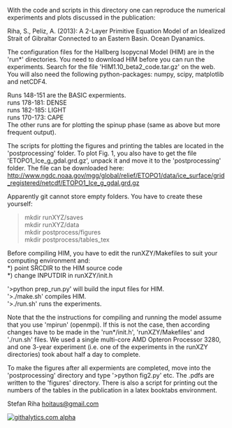 With the code and scripts in this directory one can reproduce the numerical experiments and plots discussed in the publication:

Riha, S., Peliz, A. (2013): A 2-Layer Primitive Equation Model of an Idealized Strait of Gibraltar Connected to an Eastern Basin. Ocean Dyanamics.

The configuration files for the Hallberg Isopycnal Model (HIM) are in the 'run*' directories. You need to download HIM before you can run the experiments. Search for the file 'HIM1.10_beta2_code.tar.gz' on the web. You will also need the following python-packages: numpy, scipy, matplotlib and netCDF4.

Runs 148-151 are the BASIC expermients.  
runs 178-181: DENSE  
runs 182-185: LIGHT  
runs 170-173: CAPE  
The other runs are for plotting the spinup phase (same as above but more frequent output).


The scripts for plotting the figures and printing the tables are located in the 'postprocessing' folder. To plot Fig. 1, you also have to get the file 'ETOPO1_Ice_g_gdal.grd.gz', unpack it and move it to the 'postprocessing' folder. The file can be downloaded here: http://www.ngdc.noaa.gov/mgg/global/relief/ETOPO1/data/ice_surface/grid_registered/netcdf/ETOPO1_Ice_g_gdal.grd.gz

Apparently git cannot store empty folders. You have to create these yourself:  
>mkdir runXYZ/saves  
>mkdir runXYZ/data  
>mkdir postprocess/figures  
>mkdir postprocess/tables_tex  

Before compiling HIM, you have to edit the runXZY/Makefiles to suit your computing environment and:  
*) point SRCDIR to the HIM source code  
*) change INPUTDIR in runXZY/init.h  

'>python prep_run.py' will build the input files for HIM.  
'>./make.sh' compiles HIM.  
'>./run.sh' runs the experiments.  


Note that the the instructions for compiling and running the model assume that you use 'mpirun' (openmpi). If this is not the case, then according changes have to be made in the 'run*/init.h', 'runXZY/Makefiles' and './run.sh' files. We used a single multi-core AMD Opteron Processor 3280, and one 3-year experiment (i.e. one of the experiments in the runXZY directories) took about half a day to complete.


To make the figures after all expermients are completed, move into the 'postprocessing' directory and type '>python fig2.py' etc. The .pdfs are written to the 'figures' directory. There is also a script for printing out the numbers of the tables in the publication in a latex booktabs environment.


Stefan Riha   hoitaus@gmail.com

[![githalytics.com alpha](https://cruel-carlota.pagodabox.com/9da48a37900dc43d54671cb680f0faa8 "githalytics.com")](http://githalytics.com/poidl/article_gib1)
